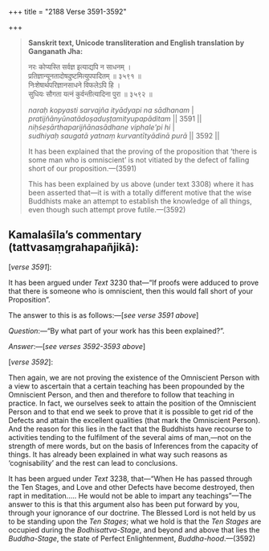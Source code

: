 +++
title = "2188 Verse 3591-3592"

+++
> **Sanskrit text, Unicode transliteration and English translation by Ganganath Jha:** 
>
> नरः कोप्यस्ति सर्वज्ञ इत्याद्यपि न साधनम् ।  
> प्रतिज्ञान्यूनतादोषदुष्टमित्युपपादितम् ॥ ३५९१ ॥  
> निःशेषार्थपरिज्ञानसाधने विफलेऽपि हि ।  
> सुधियः सौगता यत्नं कुर्वन्तीत्यादिना पुरा ॥ ३५९२ ॥ 
>
> *naraḥ kopyasti sarvajña ityādyapi na sādhanam* \|  
> *pratijñānyūnatādoṣaduṣṭamityupapāditam* \|\| 3591 \|\|  
> *niḥśeṣārthaparijñānasādhane viphale'pi hi* \|  
> *sudhiyaḥ saugatā yatnaṃ kurvantītyādinā purā* \|\| 3592 \|\| 
>
> It has been explained that the proving of the proposition that ‘there is some man who is omniscient’ is not vitiated by the defect of falling short of our proposition.—(3591) 
>
> This has been explained by us above (under text 3308) where it has been asserted that—it is with a totally different motive that the wise Buddhists make an attempt to establish the knowledge of all things, even though such attempt prove futile.—(3592)



## Kamalaśīla’s commentary (tattvasaṃgrahapañjikā):

[*verse 3591*]:

It has been argued under *Text* 3230 that—“If proofs were adduced to prove that there is someone who is omniscient, then this would fall short of your Proposition”.

The answer to this is as follows:—[*see verse 3591 above*]

*Question*:—“By what part of your work has this been explained?”.

*Answer*:—[*see verses 3592-3593 above*]

[*verse 3592*]:

Then again, we are not proving the existence of the Omniscient Person with a view to ascertain that a certain teaching has been propounded by the Omniscient Person, and then and therefore to follow that teaching in practice. In fact, we ourselves seek to attain the position of the Omniscient Person and to that end we seek to prove that it is possible to get rid of the Defects and attain the excellent qualities (that mark the Omniscient Person). And the reason for this lies in the fact that the Buddhists have recourse to activities tending to the fulfilment of the several aims of man,—not on the strength of mere words, but on the basis of Inferences from the capacity of things. It has already been explained in what way such reasons as ‘cognisability’ and the rest can lead to conclusions.

It has been argued under *Text* 3238, that—“When He has passed through the Ten Stages, and Love and other Defects have become destroyed, then rapt in meditation..... He would not be able to impart any teachings”—The answer to this is that this argument also has been put forward by you, through your ignorance of our doctrine. The Blessed Lord is not held by us to be standing upon the *Ten Stages*; what we hold is that the *Ten Stages* are occupied during the *Bodhisattva-Stage*, and beyond and above that lies the *Buddha-Stage*, the state of Perfect Enlightenment, *Buddha-hood*.—(3592)


